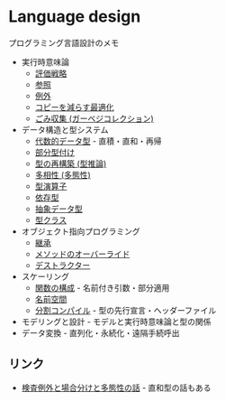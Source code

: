 # Language design
プログラミング言語設計のメモ

- 実行時意味論
  - [評価戦略](evaluation.md)
  - [参照](reference.md)
  - [例外](exception.md)
  - [コピーを減らす最適化](copyelision.md)
  - [ごみ収集 (ガーベジコレクション)](gc.md)
- データ構造と型システム
  - [代数的データ型](algebraictype.md) - 直積・直和・再帰
  - [部分型付け](subtyping.md)
  - [型の再構築 (型推論)](typereconstruction.md)
  - [多相性 (多態性)](polymorphism.md)
  - [型演算子](typeoperator.md)
  - [依存型](dependenttype.md)
  - [抽象データ型](adt.md)
  - [型クラス](typeclass.md)
- オブジェクト指向プログラミング
  - [継承](inheritance.md)
  - [メソッドのオーバーライド](overriding.md)
  - [デストラクター](destructor.md)
- スケーリング
  - [関数の構成](function.md) - 名前付き引数・部分適用
  - [名前空間](namespace.md)
  - [分割コンパイル](separatecompilation.md) - 型の先行宣言・ヘッダーファイル
- モデリングと設計 - モデルと実行時意味論と型の関係
- データ変換 - 直列化・永続化・遠隔手続呼出

## リンク

- [検査例外と場合分けと多態性の話](http://magicant.txt-nifty.com/main/2013/05/post-5cc9.html) - 直和型の話もある
